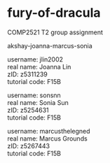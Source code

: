 # fury-of-dracula
COMP2521 T2 group assignment

akshay-joanna-marcus-sonia

username: jlin2002<br /> 
real name: Joanna Lin<br /> 
zID: z5311239<br /> 
tutorial code: F15B<br /> 

username: sonsnn<br /> 
real name: Sonia Sun<br /> 
zID: z5254631<br /> 
tutorial code: F15B<br /> 

username: marcusthelegned<br /> 
real name: Marcus Grounds<br /> 
zID: z5267443<br /> 
tutorial code: F15B<br /> 

